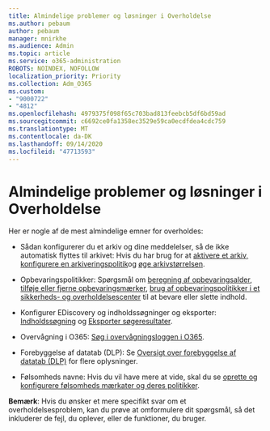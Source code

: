 ```yaml
---
title: Almindelige problemer og løsninger i Overholdelse
ms.author: pebaum
author: pebaum
manager: mnirkhe
ms.audience: Admin
ms.topic: article
ms.service: o365-administration
ROBOTS: NOINDEX, NOFOLLOW
localization_priority: Priority
ms.collection: Adm_O365
ms.custom:
- "9000722"
- "4812"
ms.openlocfilehash: 4979375f098f65c703bad813feebcb5df6bd59ad
ms.sourcegitcommit: c6692ce0fa1358ec3529e59ca0ecdfdea4cdc759
ms.translationtype: MT
ms.contentlocale: da-DK
ms.lasthandoff: 09/14/2020
ms.locfileid: "47713593"
---
```

# <a name="compliance-common-issues-and-resolutions"></a>Almindelige problemer og løsninger i Overholdelse

Her er nogle af de mest almindelige emner for overholdes:

- Sådan konfigurerer du et arkiv og dine meddelelser, så de ikke automatisk flyttes til arkivet: Hvis du har brug for at [aktivere et arkiv, konfigurere en arkiveringspolitik](https://docs.microsoft.com/microsoft-365/compliance/enable-archive-mailboxes?view=o365-worldwide)og [øge arkivstørrelsen](https://docs.microsoft.com/microsoft-365/compliance/enable-unlimited-archiving?view=o365-worldwide).

- Opbevaringspolitikker: Spørgsmål om [beregning af opbevaringsalder](https://docs.microsoft.com/exchange/security-and-compliance/messaging-records-management/retention-age), [tilføje eller fjerne opbevaringsmærker](https://docs.microsoft.com/exchange/security-and-compliance/messaging-records-management/add-or-remove-retention-tags), [brug af opbevaringspolitikker i et sikkerheds- og overholdelsescenter](https://docs.microsoft.com/microsoft-365/compliance/retention-policies?view=o365-worldwide) til at bevare eller slette indhold.

- Konfigurer EDiscovery og indholdssøgninger og eksporter: [Indholdssøgning](https://docs.microsoft.com/microsoft-365/compliance/search-for-content?view=o365-worldwide) og [Eksporter søgeresultater](https://docs.microsoft.com/microsoft-365/compliance/export-search-results?view=o365-worldwide).

- Overvågning i O365: [Søg i overvågningsloggen i O365](https://docs.microsoft.com/microsoft-365/compliance/search-the-audit-log-in-security-and-compliance?view=o365-worldwide).

- Forebyggelse af datatab (DLP): Se [Oversigt over forebyggelse af datatab (DLP)](https://docs.microsoft.com/microsoft-365/compliance/data-loss-prevention-policies?view=o365-worldwide) for flere oplysninger.
 
- Følsomheds navne: Hvis du vil have mere at vide, skal du se [oprette og konfigurere følsomheds mærkater og deres politikker](https://docs.microsoft.com/microsoft-365/compliance/create-sensitivity-labels).

**Bemærk**: Hvis du ønsker et mere specifikt svar om et overholdelsesproblem, kan du prøve at omformulere dit spørgsmål, så det inkluderer de fejl, du oplever, eller de funktioner, du bruger.
